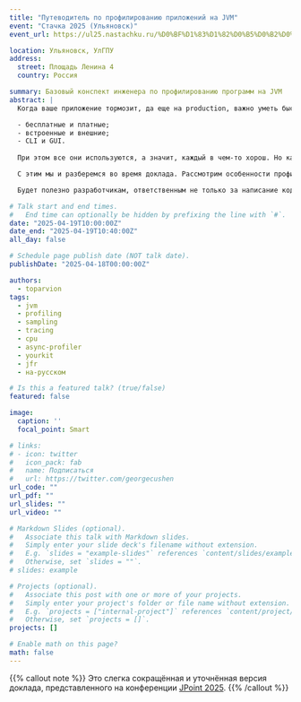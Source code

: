 ```yaml
---
title: "Путеводитель по профилированию приложений на JVM"
event: "Стачка 2025 (Ульяновск)"
event_url: https://ul25.nastachku.ru/%D0%BF%D1%83%D1%82%D0%B5%D0%B2%D0%BE%D0%B4%D0%B8%D1%82%D0%B5%D0%BB%D1%8C-%D0%BF%D0%BE-%D0%BF%D1%80%D0%BE%D1%84%D0%B8%D0%BB%D0%B8%D1%80%D0%BE%D0%B2%D0%B0%D0%BD%D0%B8%D1%8E-%D0%BF%D1%80%D0%B8%D0%BB%D0%BE%D0%B6%D0%B5%D0%BD%D0%B8%D0%B9-%D0%BD%D0%B0-jvm

location: Ульяновск, УлГПУ
address:
  street: Площадь Ленина 4
  country: Россия

summary: Базовый конспект инженера по профилированию программ на JVM
abstract: |
  Когда ваше приложение тормозит, да еще на production, важно уметь быстро ответить на два вопроса: где узкое место и почему оно тормозит? Для этого, как правило, применяют профилирование. Вот только инструментов для него — зоопарк, и отличаются они чуть ли не до противоположности:

  - бесплатные и платные;
  - встроенные и внешние;
  - CLI и GUI.
  
  При этом все они используются, а значит, каждый в чем-то хорош. Но какой и в чем?

  С этим мы и разберемся во время доклада. Рассмотрим особенности профилирования, из-за которых появились разные инструменты, а затем на примере трех популярных профайлеров выясним, в чем их сильные и слабые стороны, в каких случаях выбирать тот или иной и как выжать из каждого максимум. Попутно пройдемся по граблям, на которые можно наступить, выбрав не тот инструмент или применив его неверно.

  Будет полезно разработчикам, ответственным не только за написание кода, но и за его производительность «в бою», а также инженерам по мониторингу и работе с инцидентами на production.

# Talk start and end times.
#   End time can optionally be hidden by prefixing the line with `#`.
date: "2025-04-19T10:00:00Z"
date_end: "2025-04-19T10:40:00Z"
all_day: false

# Schedule page publish date (NOT talk date).
publishDate: "2025-04-18T00:00:00Z"

authors:
  - toparvion
tags:
  - jvm
  - profiling
  - sampling
  - tracing
  - cpu
  - async-profiler
  - yourkit
  - jfr
  - на-русском

# Is this a featured talk? (true/false)
featured: false

image:
  caption: ''
  focal_point: Smart

# links:
# - icon: twitter
#   icon_pack: fab
#   name: Подписаться
#   url: https://twitter.com/georgecushen
url_code: ""
url_pdf: ""
url_slides: ""
url_video: ""

# Markdown Slides (optional).
#   Associate this talk with Markdown slides.
#   Simply enter your slide deck's filename without extension.
#   E.g. `slides = "example-slides"` references `content/slides/example-slides.md`.
#   Otherwise, set `slides = ""`.
# slides: example

# Projects (optional).
#   Associate this post with one or more of your projects.
#   Simply enter your project's folder or file name without extension.
#   E.g. `projects = ["internal-project"]` references `content/project/deep-learning/index.md`.
#   Otherwise, set `projects = []`.
projects: []

# Enable math on this page?
math: false
---
```

{{% callout note %}}
Это слегка сокращённая и уточнённая версия доклада, представленного на конференции [JPoint 2025](/event/2025/jpoint/).
{{% /callout %}}